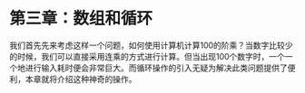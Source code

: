 # **第三章：数组和循环**

我们首先先来考虑这样一个问题，如何使用计算机计算100的阶乘？当数字比较少的时候，我们可以直接采用连乘的方式进行计算。但当出现100个数字时，一个一个地进行输入耗时便会非常巨大。而循环操作的引入无疑为解决此类问题提供了便利，本章就将介绍这种神奇的操作。

